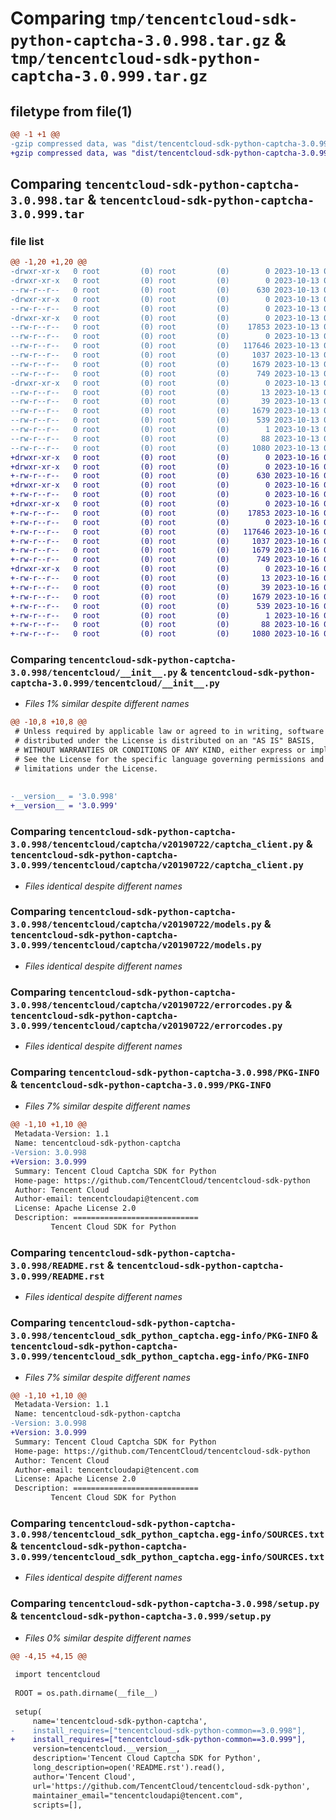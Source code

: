 # Comparing `tmp/tencentcloud-sdk-python-captcha-3.0.998.tar.gz` & `tmp/tencentcloud-sdk-python-captcha-3.0.999.tar.gz`

## filetype from file(1)

```diff
@@ -1 +1 @@
-gzip compressed data, was "dist/tencentcloud-sdk-python-captcha-3.0.998.tar", last modified: Fri Oct 13 00:22:18 2023, max compression
+gzip compressed data, was "dist/tencentcloud-sdk-python-captcha-3.0.999.tar", last modified: Mon Oct 16 00:21:35 2023, max compression
```

## Comparing `tencentcloud-sdk-python-captcha-3.0.998.tar` & `tencentcloud-sdk-python-captcha-3.0.999.tar`

### file list

```diff
@@ -1,20 +1,20 @@
-drwxr-xr-x   0 root         (0) root         (0)        0 2023-10-13 00:22:18.000000 tencentcloud-sdk-python-captcha-3.0.998/
-drwxr-xr-x   0 root         (0) root         (0)        0 2023-10-13 00:22:18.000000 tencentcloud-sdk-python-captcha-3.0.998/tencentcloud/
--rw-r--r--   0 root         (0) root         (0)      630 2023-10-13 00:22:18.000000 tencentcloud-sdk-python-captcha-3.0.998/tencentcloud/__init__.py
-drwxr-xr-x   0 root         (0) root         (0)        0 2023-10-13 00:22:18.000000 tencentcloud-sdk-python-captcha-3.0.998/tencentcloud/captcha/
--rw-r--r--   0 root         (0) root         (0)        0 2023-10-13 00:22:18.000000 tencentcloud-sdk-python-captcha-3.0.998/tencentcloud/captcha/__init__.py
-drwxr-xr-x   0 root         (0) root         (0)        0 2023-10-13 00:22:18.000000 tencentcloud-sdk-python-captcha-3.0.998/tencentcloud/captcha/v20190722/
--rw-r--r--   0 root         (0) root         (0)    17853 2023-10-13 00:22:18.000000 tencentcloud-sdk-python-captcha-3.0.998/tencentcloud/captcha/v20190722/captcha_client.py
--rw-r--r--   0 root         (0) root         (0)        0 2023-10-13 00:22:18.000000 tencentcloud-sdk-python-captcha-3.0.998/tencentcloud/captcha/v20190722/__init__.py
--rw-r--r--   0 root         (0) root         (0)   117646 2023-10-13 00:22:18.000000 tencentcloud-sdk-python-captcha-3.0.998/tencentcloud/captcha/v20190722/models.py
--rw-r--r--   0 root         (0) root         (0)     1037 2023-10-13 00:22:18.000000 tencentcloud-sdk-python-captcha-3.0.998/tencentcloud/captcha/v20190722/errorcodes.py
--rw-r--r--   0 root         (0) root         (0)     1679 2023-10-13 00:22:18.000000 tencentcloud-sdk-python-captcha-3.0.998/PKG-INFO
--rw-r--r--   0 root         (0) root         (0)      749 2023-10-13 00:22:18.000000 tencentcloud-sdk-python-captcha-3.0.998/README.rst
-drwxr-xr-x   0 root         (0) root         (0)        0 2023-10-13 00:22:18.000000 tencentcloud-sdk-python-captcha-3.0.998/tencentcloud_sdk_python_captcha.egg-info/
--rw-r--r--   0 root         (0) root         (0)       13 2023-10-13 00:22:18.000000 tencentcloud-sdk-python-captcha-3.0.998/tencentcloud_sdk_python_captcha.egg-info/top_level.txt
--rw-r--r--   0 root         (0) root         (0)       39 2023-10-13 00:22:18.000000 tencentcloud-sdk-python-captcha-3.0.998/tencentcloud_sdk_python_captcha.egg-info/requires.txt
--rw-r--r--   0 root         (0) root         (0)     1679 2023-10-13 00:22:18.000000 tencentcloud-sdk-python-captcha-3.0.998/tencentcloud_sdk_python_captcha.egg-info/PKG-INFO
--rw-r--r--   0 root         (0) root         (0)      539 2023-10-13 00:22:18.000000 tencentcloud-sdk-python-captcha-3.0.998/tencentcloud_sdk_python_captcha.egg-info/SOURCES.txt
--rw-r--r--   0 root         (0) root         (0)        1 2023-10-13 00:22:18.000000 tencentcloud-sdk-python-captcha-3.0.998/tencentcloud_sdk_python_captcha.egg-info/dependency_links.txt
--rw-r--r--   0 root         (0) root         (0)       88 2023-10-13 00:22:18.000000 tencentcloud-sdk-python-captcha-3.0.998/setup.cfg
--rw-r--r--   0 root         (0) root         (0)     1080 2023-10-13 00:22:18.000000 tencentcloud-sdk-python-captcha-3.0.998/setup.py
+drwxr-xr-x   0 root         (0) root         (0)        0 2023-10-16 00:21:35.000000 tencentcloud-sdk-python-captcha-3.0.999/
+drwxr-xr-x   0 root         (0) root         (0)        0 2023-10-16 00:21:35.000000 tencentcloud-sdk-python-captcha-3.0.999/tencentcloud/
+-rw-r--r--   0 root         (0) root         (0)      630 2023-10-16 00:21:35.000000 tencentcloud-sdk-python-captcha-3.0.999/tencentcloud/__init__.py
+drwxr-xr-x   0 root         (0) root         (0)        0 2023-10-16 00:21:35.000000 tencentcloud-sdk-python-captcha-3.0.999/tencentcloud/captcha/
+-rw-r--r--   0 root         (0) root         (0)        0 2023-10-16 00:21:35.000000 tencentcloud-sdk-python-captcha-3.0.999/tencentcloud/captcha/__init__.py
+drwxr-xr-x   0 root         (0) root         (0)        0 2023-10-16 00:21:35.000000 tencentcloud-sdk-python-captcha-3.0.999/tencentcloud/captcha/v20190722/
+-rw-r--r--   0 root         (0) root         (0)    17853 2023-10-16 00:21:35.000000 tencentcloud-sdk-python-captcha-3.0.999/tencentcloud/captcha/v20190722/captcha_client.py
+-rw-r--r--   0 root         (0) root         (0)        0 2023-10-16 00:21:35.000000 tencentcloud-sdk-python-captcha-3.0.999/tencentcloud/captcha/v20190722/__init__.py
+-rw-r--r--   0 root         (0) root         (0)   117646 2023-10-16 00:21:35.000000 tencentcloud-sdk-python-captcha-3.0.999/tencentcloud/captcha/v20190722/models.py
+-rw-r--r--   0 root         (0) root         (0)     1037 2023-10-16 00:21:35.000000 tencentcloud-sdk-python-captcha-3.0.999/tencentcloud/captcha/v20190722/errorcodes.py
+-rw-r--r--   0 root         (0) root         (0)     1679 2023-10-16 00:21:35.000000 tencentcloud-sdk-python-captcha-3.0.999/PKG-INFO
+-rw-r--r--   0 root         (0) root         (0)      749 2023-10-16 00:21:35.000000 tencentcloud-sdk-python-captcha-3.0.999/README.rst
+drwxr-xr-x   0 root         (0) root         (0)        0 2023-10-16 00:21:35.000000 tencentcloud-sdk-python-captcha-3.0.999/tencentcloud_sdk_python_captcha.egg-info/
+-rw-r--r--   0 root         (0) root         (0)       13 2023-10-16 00:21:35.000000 tencentcloud-sdk-python-captcha-3.0.999/tencentcloud_sdk_python_captcha.egg-info/top_level.txt
+-rw-r--r--   0 root         (0) root         (0)       39 2023-10-16 00:21:35.000000 tencentcloud-sdk-python-captcha-3.0.999/tencentcloud_sdk_python_captcha.egg-info/requires.txt
+-rw-r--r--   0 root         (0) root         (0)     1679 2023-10-16 00:21:35.000000 tencentcloud-sdk-python-captcha-3.0.999/tencentcloud_sdk_python_captcha.egg-info/PKG-INFO
+-rw-r--r--   0 root         (0) root         (0)      539 2023-10-16 00:21:35.000000 tencentcloud-sdk-python-captcha-3.0.999/tencentcloud_sdk_python_captcha.egg-info/SOURCES.txt
+-rw-r--r--   0 root         (0) root         (0)        1 2023-10-16 00:21:35.000000 tencentcloud-sdk-python-captcha-3.0.999/tencentcloud_sdk_python_captcha.egg-info/dependency_links.txt
+-rw-r--r--   0 root         (0) root         (0)       88 2023-10-16 00:21:35.000000 tencentcloud-sdk-python-captcha-3.0.999/setup.cfg
+-rw-r--r--   0 root         (0) root         (0)     1080 2023-10-16 00:21:35.000000 tencentcloud-sdk-python-captcha-3.0.999/setup.py
```

### Comparing `tencentcloud-sdk-python-captcha-3.0.998/tencentcloud/__init__.py` & `tencentcloud-sdk-python-captcha-3.0.999/tencentcloud/__init__.py`

 * *Files 1% similar despite different names*

```diff
@@ -10,8 +10,8 @@
 # Unless required by applicable law or agreed to in writing, software
 # distributed under the License is distributed on an "AS IS" BASIS,
 # WITHOUT WARRANTIES OR CONDITIONS OF ANY KIND, either express or implied.
 # See the License for the specific language governing permissions and
 # limitations under the License.
 
 
-__version__ = '3.0.998'
+__version__ = '3.0.999'
```

### Comparing `tencentcloud-sdk-python-captcha-3.0.998/tencentcloud/captcha/v20190722/captcha_client.py` & `tencentcloud-sdk-python-captcha-3.0.999/tencentcloud/captcha/v20190722/captcha_client.py`

 * *Files identical despite different names*

### Comparing `tencentcloud-sdk-python-captcha-3.0.998/tencentcloud/captcha/v20190722/models.py` & `tencentcloud-sdk-python-captcha-3.0.999/tencentcloud/captcha/v20190722/models.py`

 * *Files identical despite different names*

### Comparing `tencentcloud-sdk-python-captcha-3.0.998/tencentcloud/captcha/v20190722/errorcodes.py` & `tencentcloud-sdk-python-captcha-3.0.999/tencentcloud/captcha/v20190722/errorcodes.py`

 * *Files identical despite different names*

### Comparing `tencentcloud-sdk-python-captcha-3.0.998/PKG-INFO` & `tencentcloud-sdk-python-captcha-3.0.999/PKG-INFO`

 * *Files 7% similar despite different names*

```diff
@@ -1,10 +1,10 @@
 Metadata-Version: 1.1
 Name: tencentcloud-sdk-python-captcha
-Version: 3.0.998
+Version: 3.0.999
 Summary: Tencent Cloud Captcha SDK for Python
 Home-page: https://github.com/TencentCloud/tencentcloud-sdk-python
 Author: Tencent Cloud
 Author-email: tencentcloudapi@tencent.com
 License: Apache License 2.0
 Description: ============================
         Tencent Cloud SDK for Python
```

### Comparing `tencentcloud-sdk-python-captcha-3.0.998/README.rst` & `tencentcloud-sdk-python-captcha-3.0.999/README.rst`

 * *Files identical despite different names*

### Comparing `tencentcloud-sdk-python-captcha-3.0.998/tencentcloud_sdk_python_captcha.egg-info/PKG-INFO` & `tencentcloud-sdk-python-captcha-3.0.999/tencentcloud_sdk_python_captcha.egg-info/PKG-INFO`

 * *Files 7% similar despite different names*

```diff
@@ -1,10 +1,10 @@
 Metadata-Version: 1.1
 Name: tencentcloud-sdk-python-captcha
-Version: 3.0.998
+Version: 3.0.999
 Summary: Tencent Cloud Captcha SDK for Python
 Home-page: https://github.com/TencentCloud/tencentcloud-sdk-python
 Author: Tencent Cloud
 Author-email: tencentcloudapi@tencent.com
 License: Apache License 2.0
 Description: ============================
         Tencent Cloud SDK for Python
```

### Comparing `tencentcloud-sdk-python-captcha-3.0.998/tencentcloud_sdk_python_captcha.egg-info/SOURCES.txt` & `tencentcloud-sdk-python-captcha-3.0.999/tencentcloud_sdk_python_captcha.egg-info/SOURCES.txt`

 * *Files identical despite different names*

### Comparing `tencentcloud-sdk-python-captcha-3.0.998/setup.py` & `tencentcloud-sdk-python-captcha-3.0.999/setup.py`

 * *Files 0% similar despite different names*

```diff
@@ -4,15 +4,15 @@
 
 import tencentcloud
 
 ROOT = os.path.dirname(__file__)
 
 setup(
     name='tencentcloud-sdk-python-captcha',
-    install_requires=["tencentcloud-sdk-python-common==3.0.998"],
+    install_requires=["tencentcloud-sdk-python-common==3.0.999"],
     version=tencentcloud.__version__,
     description='Tencent Cloud Captcha SDK for Python',
     long_description=open('README.rst').read(),
     author='Tencent Cloud',
     url='https://github.com/TencentCloud/tencentcloud-sdk-python',
     maintainer_email="tencentcloudapi@tencent.com",
     scripts=[],
```

